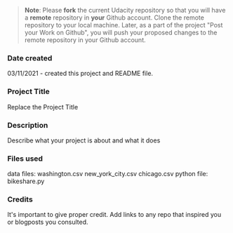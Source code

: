 >**Note**: Please **fork** the current Udacity repository so that you will have a **remote** repository in **your** Github account. Clone the remote repository to your local machine. Later, as a part of the project "Post your Work on Github", you will push your proposed changes to the remote repository in your Github account.

### Date created
03/11/2021 - created this project and README file.

### Project Title
Replace the Project Title

### Description
Describe what your project is about and what it does

### Files used
data files:
	washington.csv
	new_york_city.csv
	chicago.csv
python file:
	bikeshare.py

### Credits
It's important to give proper credit. Add links to any repo that inspired you or blogposts you consulted.

